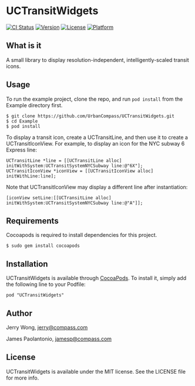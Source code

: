# UCTransitWidgets

[![CI Status](http://img.shields.io/travis/UrbanCompass/UCTransitWidgets.svg?style=flat)](https://travis-ci.org/UrbanCompass/UCTransitWidgets)
[![Version](https://img.shields.io/cocoapods/v/UCTransitWidgets.svg?style=flat)](http://cocoadocs.org/docsets/UCTransitWidgets)
[![License](https://img.shields.io/cocoapods/l/UCTransitWidgets.svg?style=flat)](http://cocoadocs.org/docsets/UCTransitWidgets)
[![Platform](https://img.shields.io/cocoapods/p/UCTransitWidgets.svg?style=flat)](http://cocoadocs.org/docsets/UCTransitWidgets)

## What is it

A small library to display resolution-independent, intelligently-scaled transit icons.

## Usage

To run the example project, clone the repo, and run `pod install` from the Example directory first.

```shell
$ git clone https://github.com/UrbanCompass/UCTransitWidgets.git
$ cd Example
$ pod install
```

To display a transit icon, create a UCTransitLine, and then use it to create a UCTransitIconView. For example, to display an icon for the NYC subway 6 Express line:

```objc
UCTransitLine *line = [[UCTransitLine alloc] initWithSystem:UCTransitSystemNYCSubway line:@"6X"];
UCTransitIconView *iconView = [[UCTransitIconView alloc] initWithLine:line];
```

Note that UCTransitIconView may display a different line after instantiation:

```objc
[iconView setLine:[[UCTransitLine alloc] initWithSystem:UCTransitSystemNYCSubway line:@"A"]];
```

## Requirements

Cocoapods is required to install dependencies for this project.

```shell
$ sudo gem install cocoapods
```

## Installation

UCTransitWidgets is available through [CocoaPods](http://cocoapods.org). To install
it, simply add the following line to your Podfile:

    pod "UCTransitWidgets"

## Author

Jerry Wong, jerry@compass.com

James Paolantonio, jamesp@compass.com

## License

UCTransitWidgets is available under the MIT license. See the LICENSE file for more info.

